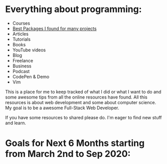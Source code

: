 # Everything about programming:

* Courses
* [Best Packages I found for many projects](https://github.com/Koushith/Activity-Tracker.git)
* Articles
* Tutorials
* Books
* YouTube videos
* Blog
* Freelance
* Business
* Podcast
* CodePen & Demo
* Vim

This is a place for me to keep tracked of what I did or what I want to do and some awesome tips from all the online resources have found. All this resources is about web development and some about computer science. My goal is to be a awesome Full-Stack Web Developer.

If you have some resources to shared please do. I'm eager to find new stuff and learn.

# Goals for Next 6 Months starting from March 2nd to Sep 2020: